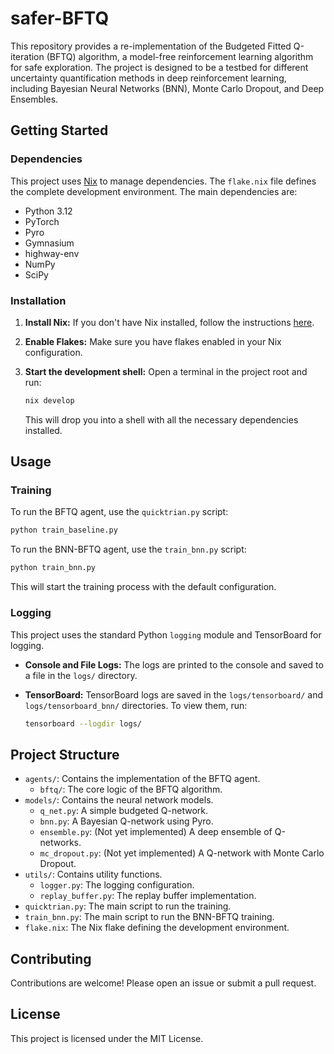 # safer-BFTQ

This repository provides a re-implementation of the Budgeted Fitted Q-iteration (BFTQ) algorithm, a model-free reinforcement learning algorithm for safe exploration. The project is designed to be a testbed for different uncertainty quantification methods in deep reinforcement learning, including Bayesian Neural Networks (BNN), Monte Carlo Dropout, and Deep Ensembles.

## Getting Started

### Dependencies

This project uses [Nix](https://nixos.org/) to manage dependencies. The `flake.nix` file defines the complete development environment. The main dependencies are:

- Python 3.12
- PyTorch
- Pyro
- Gymnasium
- highway-env
- NumPy
- SciPy

### Installation

1.  **Install Nix:** If you don't have Nix installed, follow the instructions [here](https://nixos.org/download.html).
2.  **Enable Flakes:** Make sure you have flakes enabled in your Nix configuration.
3.  **Start the development shell:** Open a terminal in the project root and run:

    ```bash
    nix develop
    ```

    This will drop you into a shell with all the necessary dependencies installed.

## Usage

### Training

To run the BFTQ agent, use the `quicktrian.py` script:

```bash
python train_baseline.py
```

To run the BNN-BFTQ agent, use the `train_bnn.py` script:

```bash
python train_bnn.py
```

This will start the training process with the default configuration.

### Logging

This project uses the standard Python `logging` module and TensorBoard for logging.

- **Console and File Logs:** The logs are printed to the console and saved to a file in the `logs/` directory.
- **TensorBoard:** TensorBoard logs are saved in the `logs/tensorboard/` and `logs/tensorboard_bnn/` directories. To view them, run:

  ```bash
  tensorboard --logdir logs/
  ```

## Project Structure

- `agents/`: Contains the implementation of the BFTQ agent.
  - `bftq/`: The core logic of the BFTQ algorithm.
- `models/`: Contains the neural network models.
  - `q_net.py`: A simple budgeted Q-network.
  - `bnn.py`: A Bayesian Q-network using Pyro.
  - `ensemble.py`: (Not yet implemented) A deep ensemble of Q-networks.
  - `mc_dropout.py`: (Not yet implemented) A Q-network with Monte Carlo Dropout.
- `utils/`: Contains utility functions.
  - `logger.py`: The logging configuration.
  - `replay_buffer.py`: The replay buffer implementation.
- `quicktrian.py`: The main script to run the training.
- `train_bnn.py`: The main script to run the BNN-BFTQ training.
- `flake.nix`: The Nix flake defining the development environment.

## Contributing

Contributions are welcome! Please open an issue or submit a pull request.

## License

This project is licensed under the MIT License.

